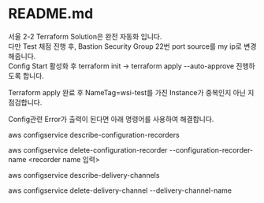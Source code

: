 # README.md

서울 2-2 Terraform Solution은 완전 자동화 입니다.  
다만 Test 채점 진행 후, Bastion Security Group 22번 port source를 my ip로 변경해줍니다.  
Config Start 활성화 후 terraform init -> terraform apply --auto-approve 진행하도록 합니다.

Terraform apply 완료 후 NameTag=wsi-test를 가진 Instance가 중복인지 아닌 지 점검합니다.

Config관련 Error가 출력이 된다면 아래 명령어를 사용하여 해결합니다.

aws configservice describe-configuration-recorders

aws configservice delete-configuration-recorder --configuration-recorder-name <recorder name 입력>

aws configservice describe-delivery-channels

aws configservice delete-delivery-channel --delivery-channel-name <existing-delivery-channel-name>
